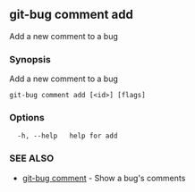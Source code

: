## git-bug comment add

Add a new comment to a bug

### Synopsis

Add a new comment to a bug

```
git-bug comment add [<id>] [flags]
```

### Options

```
  -h, --help   help for add
```

### SEE ALSO

* [git-bug comment](git-bug_comment.md)	 - Show a bug's comments

